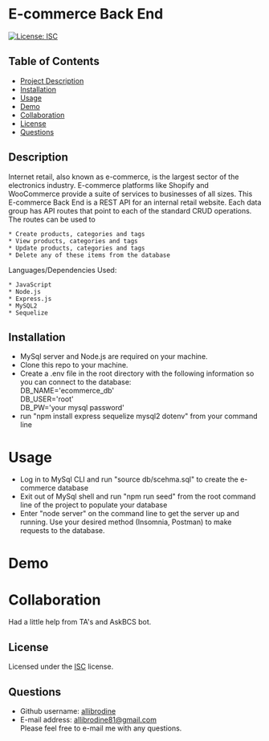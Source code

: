 # E-commerce Back End 

[![License: ISC](https://img.shields.io/badge/License-ISC-blue.svg)](https://opensource.org/licenses/ISC)

## Table of Contents
* [Project Description](#description)
* [Installation](#installation)
* [Usage](#usage)
* [Demo](#demo)
* [Collaboration](#collaboration)
* [License](#license)
* [Questions](#questions)

## Description

Internet retail, also known as e-commerce, is the largest sector of the electronics industry. E-commerce platforms like Shopify and WooCommerce provide a suite of services to businesses of all sizes. This E-commerce Back End is a REST API for an internal retail website. Each data group has API routes that point to each of the standard CRUD operations. The routes can be used to 

    * Create products, categories and tags
    * View products, categories and tags
    * Update products, categories and tags
    * Delete any of these items from the database

Languages/Dependencies Used:

    * JavaScript
    * Node.js
    * Express.js
    * MySQL2
    * Sequelize

## Installation

* MySql server and Node.js are required on your machine.
* Clone this repo to your machine.
* Create a .env file in the root directory with the following information so you can connect to the database:<br>
    DB_NAME='ecommerce_db'<br>
    DB_USER='root'<br>
    DB_PW='your mysql password'
* run "npm install express sequelize mysql2 dotenv" from your command line

# Usage

* Log in to MySql CLI and run "source db/scehma.sql" to create the e-commerce database
* Exit out of MySql shell and run "npm run seed" from the root command line of the project to populate your database
* Enter "node server" on the command line to get the server up and running. Use your desired method (Insomnia, Postman) to make requests to the database.

# Demo

# Collaboration

Had a little help from TA's and AskBCS bot.

## License 

Licensed under the <a href='https://opensource.org/licenses/ISC'>ISC</a> license.

## Questions

  * Github username: <a href='https://github.com/allibrodine'>allibrodine</a>
  * E-mail address: allibrodine81@gmail.com </br>
    Please feel free to e-mail me with any questions.
